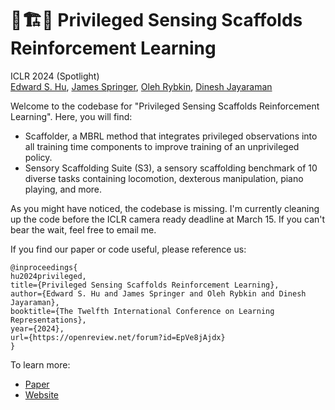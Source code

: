 #  🧐🏗️🤖 Privileged Sensing Scaffolds Reinforcement Learning
ICLR 2024 (Spotlight)\
[Edward S. Hu](https://edwardshu.com/), [James Springer](https://www.linkedin.com/in/springer-james/), [Oleh Rybkin](https://people.eecs.berkeley.edu/~oleh/), [Dinesh Jayaraman](https://www.seas.upenn.edu/~dineshj/)

Welcome to the codebase for "Privileged Sensing Scaffolds Reinforcement Learning". Here, you will find:

* Scaffolder, a MBRL method that integrates privileged observations into all training time components to improve training of an unprivileged policy.
* Sensory Scaffolding Suite (S3), a sensory scaffolding benchmark of 10 diverse tasks containing locomotion, dexterous manipulation, piano playing, and more.

As you might have noticed, the codebase is missing. I'm currently cleaning up the code before the ICLR camera ready deadline at March 15. If you can't bear the wait, feel free to email me.

If you find our paper or code useful, please reference us:
```
@inproceedings{
hu2024privileged,
title={Privileged Sensing Scaffolds Reinforcement Learning},
author={Edward S. Hu and James Springer and Oleh Rybkin and Dinesh Jayaraman},
booktitle={The Twelfth International Conference on Learning Representations},
year={2024},
url={https://openreview.net/forum?id=EpVe8jAjdx}
}
```
To learn more:
- [Paper](https://openreview.net/forum?id=EpVe8jAjdx)
- [Website](https://penn-pal-lab.github.io/scaffolder/)
